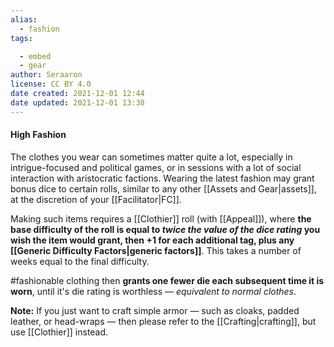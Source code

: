 ```yaml
---
alias:
  - fashion
tags:

  - embed
  - gear
author: Seraaron
license: CC BY 4.0
date created: 2021-12-01 12:44
date updated: 2021-12-01 13:38
---
```


#### High Fashion

The clothes you wear can sometimes matter quite a lot, especially in intrigue-focused and political games, or in sessions with a lot of social interaction with aristocratic factions. Wearing the latest fashion may grant bonus dice to certain rolls, similar to any other [[Assets and Gear|assets]], at the discretion of your [[Facilitator|FC]].

Making such items requires a [[Clothier]] roll (with [[Appeal]]), where **the base difficulty of the roll is equal to _twice the value of the dice rating_ you wish the item would grant, then +1 for each additional tag, plus any [[Generic Difficulty Factors|generic factors]]**. This takes a number of weeks equal to the final difficulty.

#fashionable clothing then **grants one fewer die each subsequent time it is worn**, until it's die rating is worthless — _equivalent to normal clothes_.

**Note:** If you just want to craft simple armor — such as cloaks, padded leather, or head-wraps — then please refer to the [[Crafting|crafting]], but use [[Clothier]] instead.

